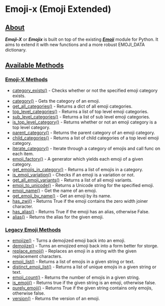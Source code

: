 # Emoji-x (Emoji Extended)

## [About](#about)
***Emoji-X*** or ***Emojix*** is built on top of the existing ***[Emoji](https://pypi.org/project/emoji/)*** module for Python. It aims to extend it with new functions and a more robust EMOJI_DATA dictionary.

## [Available Methods](#available_methods)

### [Emoji-X Methods](#emoji_x_methods)

- [category_exists()](#category_exists) - Checks whether or not the specified emoji category exists.
- [category()](#category) - Gets the category of an emoji.
- [get_all_categories()](#get_all_categories) - Returns a dict of all emoji categories.
- [top_level_categories()](#top_level_categories) - Returns a list of top level emoji categories.
- [sub_level_categories()](#sub_level_categories) - Returns a list of sub level emoji categories.
- [is_top_level_category()](#is_top_level_category) - Returns whether or not an emoji category is a top level category.
- [parent_category()](#parent_category) - Returns the parent category of an emoji category.
- [child_categories()](#child_categories) - Returns a list of child categories of a top level emoji category.
- [iterate_category()](#iterate_category) - Iterate through a category of emojis and call func on each item.
- [emoji_factory()](#emoji_factory) - A generator which yields each emoji of a given category.
- [get_emojis_in_category()](#get_emojis_in_category) - Returns a list of emojis in a category.
- [is_emoji_variation()](#is_emoji_variation) - Checks if an emoji is a variation or not.
- [get_all_emoji_variants()](#get_all_emoji_variants) - Returns a list of all emoji variants.
- [emoji_to_unicode()](#emoji_to_unicode) - Returns a Unicode string for the specified emoji.
- [emoji_name()](#emoji_name) - Get the name of an emoji.
- [get_emoji_by_name()](#get_emoji_by_name) - Get an emoji by its name.
- [has_zwj()](#has_zwj) - Returns True if the emoji contains the zero width joiner character.
- [has_alias()](#has_alias) - Returns True if the emoji has an alias, otherwise False.
- [alias()](#alias) - Returns the alias for the given emoji.

### [Legacy Emoji Methods](#legacy_emoji_methods)

- [emojize()](#emojize) - Turns a demojized emoji back into an emoji.
- [demojize()](#demojize) - Turns an emojized emoji back into a form better for storge.
- [replace_emoji()](#replace_emoji) - Replaces an emoji in a string with the given replacement characters.
- [emoji_list()](#emoji_list) - Returns a list of emojis in a given string or text.
- [distinct_emoji_list()](#distinct_emoji_list) - Returns a list of unique emojis in a given string or text.
- [emoji_count()](#emoji_count) - Returns the number of emojis in a given string.
- [is_emoji()](#is_emoji) - Returns true if the given string is an emoji, otherwise false.
- [purely_emoji()](#purely_emoji) - Returns True if the given string contains only emojis, otherwise false.
- [version()](#version) - Returns the version of an emoji.
